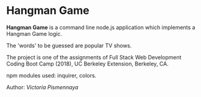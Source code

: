 # Hangman Game

**Hangman Game** is a command line node.js application
which implements a Hangman Game logic.

The 'words' to be guessed are popular TV shows.

The project is one of the assignments of 
Full Stack Web Development Coding Boot Camp (2018),
UC Berkeley Extension, Berkeley, CA.

npm modules used: inquirer, colors.

Author: *Victoria Pismennaya*